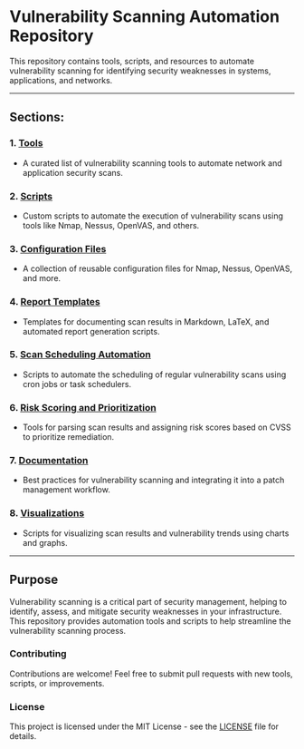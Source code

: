 # Vulnerability Scanning Automation Repository

This repository contains tools, scripts, and resources to automate vulnerability scanning for identifying security weaknesses in systems, applications, and networks.

---

## Sections:

### 1. **[Tools](./tools.md)**
   - A curated list of vulnerability scanning tools to automate network and application security scans.

### 2. **[Scripts](./scripts.md)**
   - Custom scripts to automate the execution of vulnerability scans using tools like Nmap, Nessus, OpenVAS, and others.

### 3. **[Configuration Files](./configs)**
   - A collection of reusable configuration files for Nmap, Nessus, OpenVAS, and more.

### 4. **[Report Templates](./report_templates)**
   - Templates for documenting scan results in Markdown, LaTeX, and automated report generation scripts.

### 5. **[Scan Scheduling Automation](./automation)**
   - Scripts to automate the scheduling of regular vulnerability scans using cron jobs or task schedulers.

### 6. **[Risk Scoring and Prioritization](./risk_scoring)**
   - Tools for parsing scan results and assigning risk scores based on CVSS to prioritize remediation.

### 7. **[Documentation](./docs)**
   - Best practices for vulnerability scanning and integrating it into a patch management workflow.

### 8. **[Visualizations](./visualizations)**
   - Scripts for visualizing scan results and vulnerability trends using charts and graphs.

---

## Purpose

Vulnerability scanning is a critical part of security management, helping to identify, assess, and mitigate security weaknesses in your infrastructure. This repository provides automation tools and scripts to help streamline the vulnerability scanning process.

### Contributing

Contributions are welcome! Feel free to submit pull requests with new tools, scripts, or improvements.

### License

This project is licensed under the MIT License - see the [LICENSE](LICENSE) file for details.
